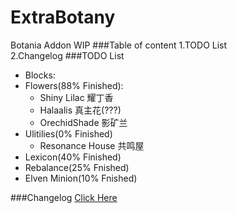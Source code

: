 # ExtraBotany
Botania Addon WIP
###Table of content
1.TODO List<br>
2.Changelog
###TODO List
 * Blocks:
  * Flowers(88% Finished):
    * Shiny Lilac 耀丁香
	* Halaalis 真主花(???)
	* OrechidShade 影矿兰
  * Ulitilies(0% Finished)
	* Resonance House 共鸣屋
 * Lexicon(40% Finished)
 * Rebalance(25% Fnished)
 * Elven Minion(10% Fnished)
   
###Changelog
[Click Here](https://github.com/ExtraMeteorP/ExtraBotany/blob/master/changelog.md) 